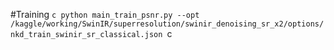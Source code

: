 #Training
``c
python main_train_psnr.py --opt /kaggle/working/SwinIR/superresolution/swinir_denoising_sr_x2/options/nkd_train_swinir_sr_classical.json
``c
